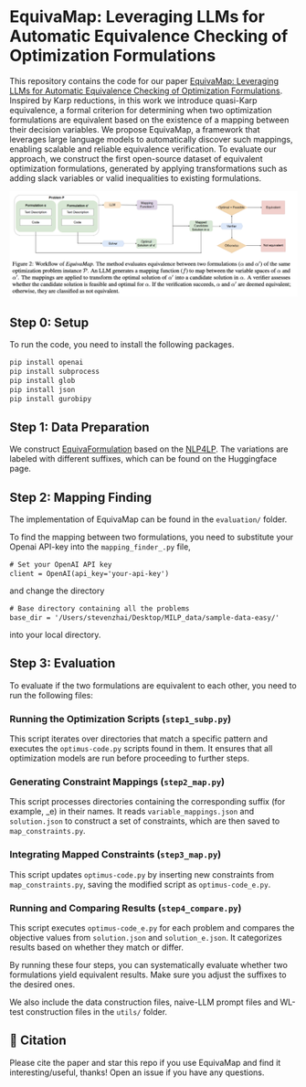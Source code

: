 # EquivaMap: Leveraging LLMs for Automatic Equivalence Checking of Optimization Formulations

This repository contains the code for our paper [EquivaMap: Leveraging LLMs for Automatic Equivalence Checking of Optimization Formulations](). Inspired by Karp reductions, in this work we introduce quasi-Karp equivalence, a formal criterion for determining when two optimization formulations are equivalent based on the existence of a mapping between their decision variables. We propose EquivaMap, a framework that leverages large language models to automatically discover such mappings, enabling scalable and reliable equivalence verification. To evaluate our approach, we construct the first open-source dataset of equivalent optimization formulations, generated by applying transformations such as adding slack variables or valid inequalities to existing formulations. 

![Example Image](workflow.png)

## Step 0: Setup

To run the code, you need to install the following packages.
```
pip install openai
pip install subprocess
pip install glob
pip install json
pip install gurobipy
```

## Step 1: Data Preparation 

We construct [EquivaFormulation](https://huggingface.co/datasets/humainlab/EquivaFormulation) based on the [NLP4LP](https://huggingface.co/datasets/udell-lab/NLP4LP). The variations are labeled with different suffixes, which can be found on the Huggingface page.

## Step 2: Mapping Finding

The implementation of EquivaMap can be found in the `evaluation/` folder.

To find the mapping between two formulations, you need to substitute your Openai API-key into the `mapping_finder_.py` file,
```
# Set your OpenAI API key
client = OpenAI(api_key='your-api-key')
```

and change the directory
```
# Base directory containing all the problems
base_dir = '/Users/stevenzhai/Desktop/MILP_data/sample-data-easy/'
```

into your local directory. 

## Step 3: Evaluation

To evaluate if the two formulations are equivalent to each other, you need to run the following files:

### Running the Optimization Scripts (`step1_subp.py`)

This script iterates over directories that match a specific pattern and executes the `optimus-code.py` scripts found in them. It ensures that all optimization models are run before proceeding to further steps. 

### Generating Constraint Mappings (`step2_map.py`)

This script processes directories containing the corresponding suffix (for example, _e) in their names. It reads `variable_mappings.json` and `solution.json` to construct a set of constraints, which are then saved to `map_constraints.py`.

### Integrating Mapped Constraints (`step3_map.py`)

This script updates `optimus-code.py` by inserting new constraints from `map_constraints.py`, saving the modified script as `optimus-code_e.py`.

### Running and Comparing Results (`step4_compare.py`)

This script executes `optimus-code_e.py` for each problem and compares the objective values from `solution.json` and `solution_e.json`. It categorizes results based on whether they match or differ.

By running these four steps, you can systematically evaluate whether two formulations yield equivalent results. Make sure you adjust the suffixes to the desired ones. 

We also include the data construction files, naive-LLM prompt files and WL-test construction files in the  `utils/` folder. 

## 🌟 Citation
Please cite the paper and star this repo if you use EquivaMap and find it interesting/useful, thanks! Open an issue if you have any questions.

```bibtex

```

